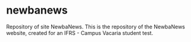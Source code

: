 # newbanews
Repository of site NewbaNews.
This is the repository of the NewbaNews website, created for an IFRS - Campus Vacaria student test.
